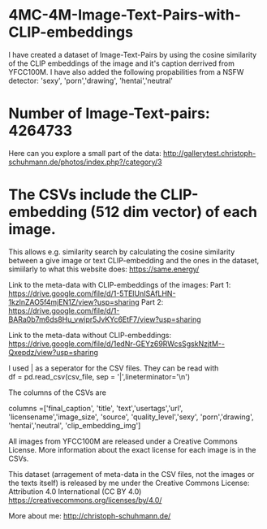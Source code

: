 # 4MC-4M-Image-Text-Pairs-with-CLIP-embeddings
I have created a dataset of Image-Text-Pairs by using the cosine similarity of the CLIP embeddings of the image and it's caption derrived from YFCC100M. I have also added the following propabilities from a NSFW detector: 'sexy', 'porn','drawing', 'hentai','neutral'


# Number of Image-Text-pairs: 4264733

Here can you explore a small part of the data: http://gallerytest.christoph-schuhmann.de/photos/index.php?/category/3

# The CSVs include the CLIP-embedding (512 dim vector) of each image. 
This allows e.g. similarity search by calculating the cosine similarity between a give image or text CLIP-embedding and the ones in the dataset, simiilarly to what this website does: https://same.energy/


Link to the meta-data with CLIP-embeddings of the images: 
Part 1: https://drive.google.com/file/d/1-5TElUnISAfLHN-1kzlnZAO5f4mjEN1Z/view?usp=sharing
Part 2: https://drive.google.com/file/d/1-BARa0b7m6ds8Hu_vwipr5JvKYc6EtF7/view?usp=sharing


Link to the meta-data without CLIP-embeddings: https://drive.google.com/file/d/1edNr-GEYz69RWcsSgskNzjtM--Qxepdz/view?usp=sharing



I used | as a seperator for the CSV files. 
They can be read with     
  df = pd.read_csv(csv_file, sep = '|',lineterminator='\n')

The columns of the CSVs are 

columns =['final_caption', 'title', 'text','usertags','url', 'licensename','image_size', 'source', 'quality_level','sexy', 'porn','drawing', 'hentai','neutral', 'clip_embedding_img']




All images from YFCC100M are released under a Creative Commons License. More information about the exact license for each image is in the CSVs.

This dataset (arragement of meta-data in the CSV files, not the images or the texts itself) is released by me under the Creative Commons License: Attribution 4.0 International (CC BY 4.0) 
https://creativecommons.org/licenses/by/4.0/


More about me: http://christoph-schuhmann.de/

